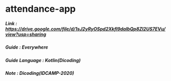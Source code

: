 # attendance-app
##### Link : https://drive.google.com/file/d/1sJ2yRyOSpd2Xkfl9dalbQp8Zl2US7EVu/view?usp=sharing

##### Guide : Everywhere

##### Guide Language : Kotlin(Dicoding)
##### Note : Dicoding(IDCAMP-2020)